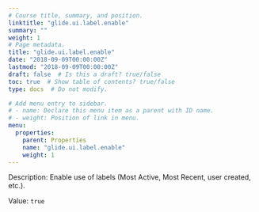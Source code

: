 ```yaml
---
# Course title, summary, and position.
linktitle: "glide.ui.label.enable"
summary: ""
weight: 1
# Page metadata.
title: "glide.ui.label.enable"
date: "2018-09-09T00:00:00Z"
lastmod: "2018-09-09T00:00:00Z"
draft: false  # Is this a draft? true/false
toc: true  # Show table of contents? true/false
type: docs  # Do not modify.

# Add menu entry to sidebar.
# - name: Declare this menu item as a parent with ID name.
# - weight: Position of link in menu.
menu:
  properties:
    parent: Properties
    name: "glide.ui.label.enable"
    weight: 1
---
```


Description: Enable use of labels (Most Active, Most Recent, user created, etc.).


Value: `true`